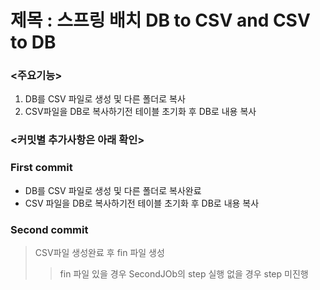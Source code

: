 제목 : 스프링 배치 DB to CSV and CSV to DB
==========================================
### <주요기능> 
1. DB를 CSV 파일로 생성 및 다른 폴더로 복사
2. CSV파일을 DB로 복사하기전 테이블 초기화 후 DB로 내용 복사


### <커밋별 추가사항은 아래 확인>
### First commit
- DB를 CSV 파일로 생성 및 다른 폴더로 복사완료
- CSV 파일을 DB로 복사하기전 테이블 초기화 후 DB로 내용 복사

### Second commit
> CSV파일 생성완료 후 fin 파일 생성
> >fin 파일 있을 경우 SecondJOb의 step 실행 없을 경우 step 미진행
